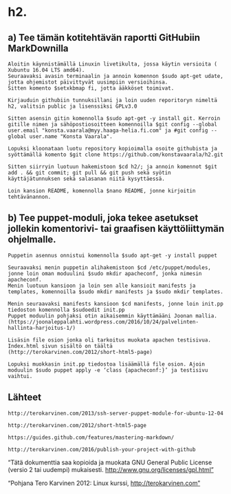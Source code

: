 # h2.

## a) Tee tämän kotitehtävän raportti GitHubiin MarkDownilla

	Aloitin käynnistämällä Linuxin livetikulta, jossa käytin versioita ( Xubuntu 16.04 LTS amd64).
	Seuraavaksi avasin terminaalin ja annoin komennon $sudo apt-get udate, jotta ohjemistot päivittyvät uusimpiin versioihinsa.
	Sitten komento $setxkbmap fi, jotta ääkköset toimivat.
	
	Kirjauduin githubiin tunnuksillani ja loin uuden reporitoryn nimeltä h2, valitsin public ja lisenssiksi GPLv3.0
	
	Sitten asensin gitin komennolla $sudo apt-get -y install git. Kerroin gitille nimen ja sähöpostiosoitteen komennoilla $git config --global user.email "konsta.vaarala@myy.haaga-helia.fi.com" ja #git config --global user.name "Konsta Vaarala".

	Lopuksi kloonataan luotu repository kopioimalla osoite githubista ja syöttämällä komento $git clone https://github.com/konstavaarala/h2.git

	Sitten siirryin luotuun hakemistoon $cd h2/; ja annoin komennot $git add . && git commit; git pull && git push sekä syötin käyttäjätunnuksen sekä salasanan niitä kysyttäessä.

	Loin kansion README, komennolla $nano README, jonne kirjoitin tehtävänannon.

	

## b) Tee puppet-moduli, joka tekee asetukset jollekin komentorivi- tai graafisen käyttöliittymän ohjelmalle.

	Puppetin asennus onnistui komennolla $sudo apt-get -y install puppet

	Seuraavaksi menin puppetin alihakemistoon $cd /etc/puppet/modules, jonne loin oman moduulini $sudo mkdir apacheconf, jonka nimesin apacheconf.
	Menin luotuun kansioon ja loin sen alle kansioit manifests ja templates, komennoilla $sudo mkdir manifests ja $sudo mkdir templates.

	Menin seuraavaksi manifests kansioon $cd manifests, jonne loin init.pp tiedoston komennolla $sudoedit init.pp
	Puppet moduulin pohjaksi otin aikaisemmin käyttämääni Joonan mallia.(https://joonaleppalahti.wordpress.com/2016/10/24/palvelinten-hallinta-harjoitus-1/)

	Lisäsin file osion jonka oli tarkoitus muokata apachen testisivua. Index.html sivun sisältö on täältä (http://terokarvinen.com/2012/short-html5-page) 

	Lopuksi muokkasin init.pp tiedostoa lisäämällä file osion. Ajoin moduulin $sudo puppet apply -e ‘class {apacheconf:}’ ja testisivu vaihtui.

## Lähteet 

	http://terokarvinen.com/2013/ssh-server-puppet-module-for-ubuntu-12-04

	http://terokarvinen.com/2012/short-html5-page

	https://guides.github.com/features/mastering-markdown/

	http://terokarvinen.com/2016/publish-your-project-with-github


“Tätä dokumenttia saa kopioida ja muokata GNU General Public License (versio 2 tai uudempi) mukaisesti. http://www.gnu.org/licenses/gpl.html”

“Pohjana Tero Karvinen 2012: Linux kurssi, http://terokarvinen.com”
